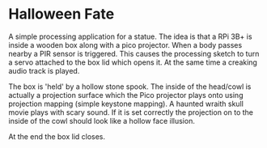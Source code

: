 # Halloween Fate

A simple processing application for a statue. The idea is that a RPi 3B+ is inside a wooden box
 along with a pico projector. When a body passes nearby a PIR sensor is triggered. This causes the 
processing sketch to turn a servo attached to the box lid which opens it. At the same time a
creaking audio track is played.

The box is 'held' by a hollow stone spook. The inside of the head/cowl is actually a projection
surface which the Pico projector plays onto using projection mapping (simple keystone mapping).
A haunted wraith skull movie plays with scary sound. If it is set correctly the projection
on to the inside of the cowl should look like a hollow face illusion.

At the end the box lid closes.




